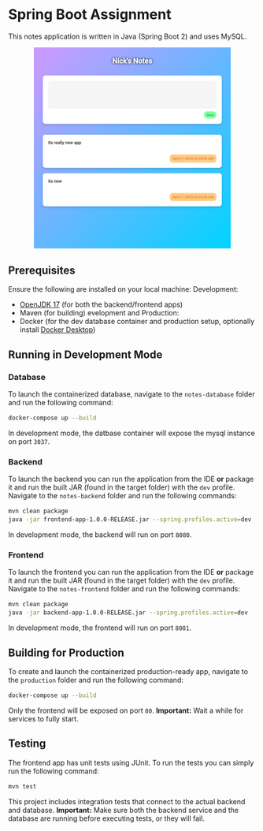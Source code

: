 # Spring Boot Assignment
This notes application is written in Java (Spring Boot 2) and uses MySQL. 
<p align="center">
  <img src="https://github.com/nichnet/dev-notes-assignment/blob/main/images/example.png?raw=true" style="width: 400px;"/>
</p>

## Prerequisites
Ensure the following are installed on your local machine:
Development:
- [OpenJDK 17](https://openjdk.org/projects/jdk/17/) (for both the backend/frontend apps)
- Maven (for building)
  evelopment and Production:
- Docker (for the dev database container and production setup, optionally install [Docker Desktop](https://www.docker.com/products/docker-desktop/))

## Running in Development Mode

### Database
To launch the containerized database, navigate to the `notes-database` folder and run the following command:
```bash
docker-compose up --build
```
In development mode, the datbase container will expose the mysql instance on port `3037`.

### Backend
To launch the backend you can run the application from the IDE **or** package it and run the built JAR (found in the target folder) with the `dev` profile.
Navigate to the `notes-backend` folder and run the following commands:
```bash
mvn clean package
java -jar frontend-app-1.0.0-RELEASE.jar --spring.profiles.active=dev
```
In development mode, the backend will run on port `8080`.

### Frontend
To launch the frontend you can run the application from the IDE **or** package it and run the built JAR (found in the target folder) with the `dev` profile.
Navigate to the `notes-frontend` folder and run the following commands:
```bash
mvn clean package
java -jar backend-app-1.0.0-RELEASE.jar --spring.profiles.active=dev
```

In development mode, the frontend will run on port `8081`.

## Building for Production
To create and launch the containerized production-ready app, navigate to the `production` folder and run the following command:
```bash
docker-compose up --build
```

Only the frontend will be exposed on port `80`.
**Important:** Wait a while for services to fully start.

## Testing
The frontend app has unit tests using JUnit. 
To run the tests you can simply run the following command:
```bash
mvn test
```
This project includes integration tests that connect to the actual backend and database.
**Important:** Make sure both the backend service and the database are running before executing tests, or they will fail.
